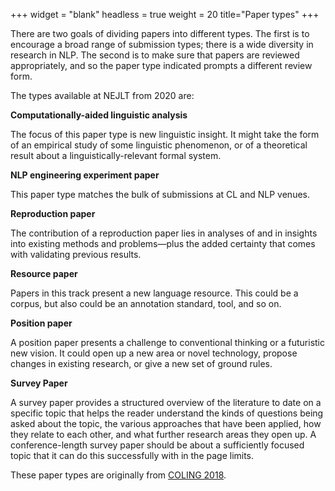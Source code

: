 +++
widget = "blank"
headless = true
weight = 20
title="Paper types"
+++

There are two goals of dividing papers into different types. The first is to encourage a broad range of submission types; there is a wide diversity in research in NLP. The second is to make sure that papers are reviewed appropriately, and so the paper type indicated prompts a different review form.

The types available at NEJLT from 2020 are:

**Computationally-aided linguistic analysis**

The focus of this paper type is new linguistic insight. It might take the form of an empirical study of some linguistic phenomenon, or of a theoretical result about a linguistically-relevant formal system.

**NLP engineering experiment paper**

This paper type matches the bulk of submissions at CL and NLP venues.

**Reproduction paper**

The contribution of a reproduction paper lies in analyses of and in insights into existing methods and problems—plus the added certainty that comes with validating previous results.

**Resource paper**

Papers in this track present a new language resource. This could be a corpus, but also could be an annotation standard, tool, and so on.

**Position paper**

A position paper presents a challenge to conventional thinking or a futuristic new vision. It could open up a new area or novel technology, propose changes in existing research, or give a new set of ground rules.

**Survey Paper**

A survey paper provides a structured overview of the literature to date on a specific topic that helps the reader understand the kinds of questions being asked about the topic, the various approaches that have been applied, how they relate to each other, and what further research areas they open up. A conference-length survey paper should be about a sufficiently focused topic that it can do this successfully with in the page limits.


These paper types are originally from [COLING 2018](http://coling2018.org/paper-types/). 
